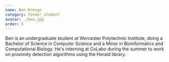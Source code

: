 ```yaml
---
name: Ben Kresge
category: former_student
avatar: ./ben.jpg
order: 5
---
```


Ben is an undergraduate student at Worcester Polytechnic Institute, doing a Bachelor of Science in Computer Science and a Minor in Bioinformatics and Computational Biology. He's interning at CoLabo during the summer to work on proximity detection algorithms using the Herald library.
